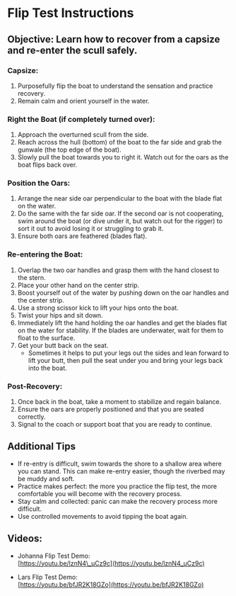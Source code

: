 # **Flip Test Instructions**

## **Objective: Learn how to recover from a capsize and re-enter the scull safely.**

### **Capsize:**

1. Purposefully flip the boat to understand the sensation and practice recovery.  
2. Remain calm and orient yourself in the water.

### **Right the Boat (if completely turned over):**

1. Approach the overturned scull from the side.  
2. Reach across the hull (bottom) of the boat to the far side and grab the gunwale (the top edge of the boat).  
3. Slowly pull the boat towards you to right it. Watch out for the oars as the boat flips back over.

### **Position the Oars:**

1. Arrange the near side oar perpendicular to the boat with the blade flat on the water.  
2. Do the same with the far side oar. If the second oar is not cooperating, swim around the boat (or dive under it, but watch out for the rigger) to sort it out to avoid losing it or struggling to grab it.  
3. Ensure both oars are feathered (blades flat).

### **Re-entering the Boat:**

1. Overlap the two oar handles and grasp them with the hand closest to the stern.  
2. Place your other hand on the center strip.  
3. Boost yourself out of the water by pushing down on the oar handles and the center strip.  
4. Use a strong scissor kick to lift your hips onto the boat.  
5. Twist your hips and sit down.  
6. Immediately lift the hand holding the oar handles and get the blades flat on the water for stability. If the blades are underwater, wait for them to float to the surface.  
7. Get your butt back on the seat.  
   * Sometimes it helps to put your legs out the sides and lean forward to lift your butt, then pull the seat under you and bring your legs back into the boat.

### **Post-Recovery:**

1. Once back in the boat, take a moment to stabilize and regain balance.  
2. Ensure the oars are properly positioned and that you are seated correctly.  
3. Signal to the coach or support boat that you are ready to continue.

## **Additional Tips**

* If re-entry is difficult, swim towards the shore to a shallow area where you can stand. This can make re-entry easier, though the riverbed may be muddy and soft.  
* Practice makes perfect: the more you practice the flip test, the more comfortable you will become with the recovery process.  
* Stay calm and collected: panic can make the recovery process more difficult.  
* Use controlled movements to avoid tipping the boat again.

## 

## **Videos:**

* Johanna Flip Test Demo:  
  [https://youtu.be/lznN4\_uCz9c](https://youtu.be/lznN4_uCz9c)   
    
* Lars Flip Test Demo:  
  [https://youtu.be/bfJR2K18GZo](https://youtu.be/bfJR2K18GZo) 


